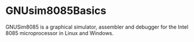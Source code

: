 # GNUsim8085Basics
GNUSim8085 is a graphical simulator, assembler and debugger for the Intel 8085 microprocessor in Linux and Windows.
